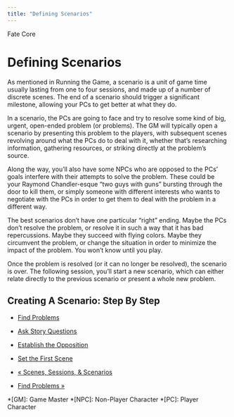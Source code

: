 ```yaml
---
title: "Defining Scenarios"
---
```

    
Fate Core

#  Defining Scenarios

As mentioned in Running the Game, a scenario is a unit of game time usually
lasting from one to four sessions, and made up of a number of discrete scenes.
The end of a scenario should trigger a significant milestone, allowing your
PCs to get better at what they do.

In a scenario, the PCs are going to face and try to resolve some kind of big,
urgent, open-ended problem (or problems). The GM will typically open a
scenario by presenting this problem to the players, with subsequent scenes
revolving around what the PCs do to deal with it, whether that’s researching
information, gathering resources, or striking directly at the problem’s
source.

Along the way, you’ll also have some NPCs who are opposed to the PCs’ goals
interfere with their attempts to solve the problem. These could be your
Raymond Chandler-esque “two guys with guns” bursting through the door to kill
them, or simply someone with different interests who wants to negotiate with
the PCs in order to get them to deal with the problem in a different way.

The best scenarios don’t have one particular “right” ending. Maybe the PCs
don’t resolve the problem, or resolve it in such a way that it has bad
repercussions. Maybe they succeed with flying colors. Maybe they circumvent
the problem, or change the situation in order to minimize the impact of the
problem. You won’t know until you play.

Once the problem is resolved (or it can no longer be resolved), the scenario
is over. The following session, you’ll start a new scenario, which can either
relate directly to the previous scenario or present a whole new problem.

## Creating A Scenario: Step By Step

  * [Find Problems](../../fate-core/find-problems)
  * [Ask Story Questions](../../fate-core/ask-story-questions)
  * [Establish the Opposition](../../fate-core/establish-opposition)
  * [Set the First Scene](../../fate-core/set-first-scene)

  * [« Scenes, Sessions, &amp; Scenarios](/fate-core/scenes-sessions-scenarios)
  * [Find Problems »](/fate-core/find-problems)

  *[GM]: Game Master
  *[NPC]: Non-Player Character
  *[PC]: Player Character

